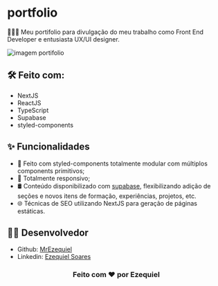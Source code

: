 # portfolio
👨🏾‍💻 Meu portifolio para divulgação do meu trabalho como Front End Developer e entusiasta UX/UI designer.


![imagem portifolio](https://user-images.githubusercontent.com/85039218/167931811-23a72f74-b54a-4c9f-8336-79aaf9f0ef7d.png)


## 🛠️ Feito com:
- NextJS
- ReactJS
- TypeScript
- Supabase
- styled-components

## ✨ Funcionalidades

- 🎨 Feito com styled-components totalmente modular com múltiplos components primitivos;
- 📱 Totalmente responsivo;
- 🛢️ Conteúdo disponibilizado com [supabase](https://supabase.com/), flexibilizando adição de seções e novos itens de formação, experiências, projetos, etc.
- 🌐 Técnicas de SEO utilizando NextJS para geração de páginas estáticas.

## 👨‍💻 Desenvolvedor

- Github: <a href="https://github.com/MrEzequiel">MrEzequiel</a>
- Linkedin: <a href="https://www.linkedin.com/in/ezequiel-soares-da-silva-b64a64207">Ezequiel Soares</a>

<h3 align="center">Feito com ♥ por Ezequiel</h3>
<br>
